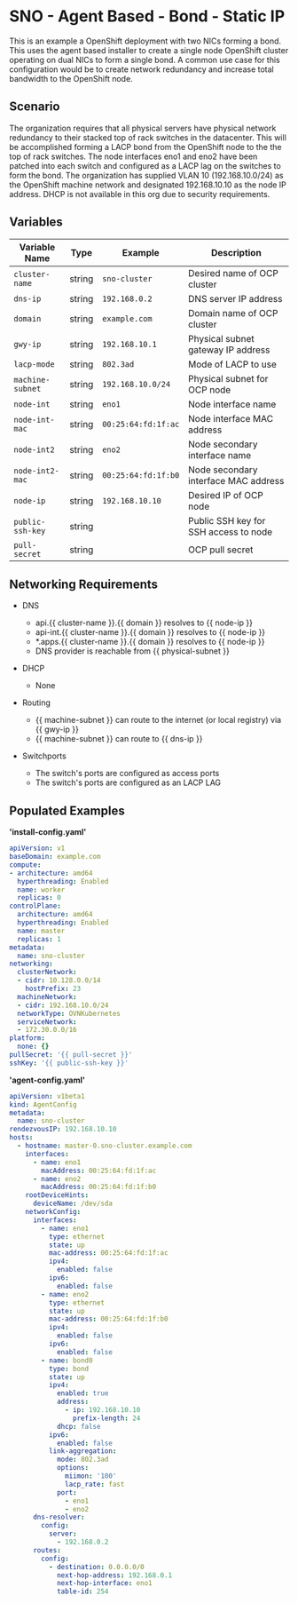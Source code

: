 # SNO - Agent Based - Bond - Static IP

This is an example a OpenShift deployment with two NICs forming a bond. This uses the agent based installer to create a single node OpenShift cluster operating on dual NICs to form a single bond. A common use case for this configuration would be to create network redundancy and increase total bandwidth to the OpenShift node.

## Scenario
The organization requires that all physical servers have physical network redundancy to their stacked top of rack switches in the datacenter. This will be accomplished forming a LACP bond from the OpenShift node to the the top of rack switches. The node interfaces eno1 and eno2 have been patched into each switch and configured as a LACP lag on the switches to form the bond. The organization has supplied VLAN 10 (192.168.10.0/24) as the OpenShift machine network and designated 192.168.10.10 as the node IP address. DHCP is not available in this org due to security requirements.

## Variables

| Variable Name      | Type    | Example            | Description                             |
|--------------------|---------|--------------------|-----------------------------------------|
| `cluster-name`     | string  | `sno-cluster`      | Desired name of OCP cluster             |
| `dns-ip`           | string  | `192.168.0.2`      | DNS server IP address                   |
| `domain`           | string  | `example.com`      | Domain name of OCP cluster              |
| `gwy-ip`           | string  | `192.168.10.1`     | Physical subnet gateway IP address      |
| `lacp-mode`        | string  | `802.3ad`          | Mode of LACP to use                     |
| `machine-subnet`   | string  | `192.168.10.0/24`  | Physical subnet for OCP node            |
| `node-int`         | string  | `eno1`             | Node interface name                     |
| `node-int-mac`     | string  | `00:25:64:fd:1f:ac`| Node interface MAC address              |
| `node-int2`        | string  | `eno2`             | Node secondary interface name           |
| `node-int2-mac`    | string  | `00:25:64:fd:1f:b0`| Node secondary interface MAC address    |
| `node-ip`          | string  | `192.168.10.10`    | Desired IP of OCP node                  |
| `public-ssh-key`   | string  |                    | Public SSH key for SSH access to node   |
| `pull-secret`      | string  |                    | OCP pull secret                         |

## Networking Requirements

- DNS
  - api.{{ cluster-name }}.{{ domain }} resolves to {{ node-ip }}
  - api-int.{{ cluster-name }}.{{ domain }} resolves to {{ node-ip }}
  - *.apps.{{ cluster-name }}.{{ domain }} resolves to {{ node-ip }}
  - DNS provider is reachable from {{ physical-subnet }}

- DHCP
  - None

- Routing
  - {{ machine-subnet }} can route to the internet (or local registry) via {{ gwy-ip }}
  - {{ machine-subnet }} can route to {{ dns-ip }}

- Switchports
  - The switch's ports are configured as access ports
  - The switch's ports are configured as an LACP LAG

## Populated Examples

**'install-config.yaml'**
```yaml
apiVersion: v1
baseDomain: example.com
compute:
- architecture: amd64
  hyperthreading: Enabled
  name: worker
  replicas: 0
controlPlane:
  architecture: amd64
  hyperthreading: Enabled
  name: master
  replicas: 1
metadata:
  name: sno-cluster
networking:
  clusterNetwork:
  - cidr: 10.128.0.0/14
    hostPrefix: 23
  machineNetwork:
  - cidr: 192.168.10.0/24
  networkType: OVNKubernetes
  serviceNetwork:
  - 172.30.0.0/16
platform:
  none: {}
pullSecret: '{{ pull-secret }}'
sshKey: '{{ public-ssh-key }}'
```

**'agent-config.yaml'**
```yaml
apiVersion: v1beta1
kind: AgentConfig
metadata:
  name: sno-cluster
rendezvousIP: 192.168.10.10
hosts:
  - hostname: master-0.sno-cluster.example.com
    interfaces:
      - name: eno1
        macAddress: 00:25:64:fd:1f:ac
      - name: eno2
        macAddress: 00:25:64:fd:1f:b0
    rootDeviceHints:
      deviceName: /dev/sda
    networkConfig:
      interfaces:
        - name: eno1
          type: ethernet
          state: up
          mac-address: 00:25:64:fd:1f:ac
          ipv4:
            enabled: false
          ipv6:
            enabled: false
        - name: eno2
          type: ethernet
          state: up
          mac-address: 00:25:64:fd:1f:b0
          ipv4:
            enabled: false
          ipv6:
            enabled: false
        - name: bond0
          type: bond
          state: up
          ipv4:
            enabled: true
            address:
              - ip: 192.168.10.10
                prefix-length: 24
            dhcp: false
          ipv6:
            enabled: false
          link-aggregation:
            mode: 802.3ad
            options:
              miimon: '100'
              lacp_rate: fast
            port:
              - eno1
              - eno2
      dns-resolver:
        config:
          server:
            - 192.168.0.2
      routes:
        config:
          - destination: 0.0.0.0/0
            next-hop-address: 192.168.0.1
            next-hop-interface: eno1
            table-id: 254
```